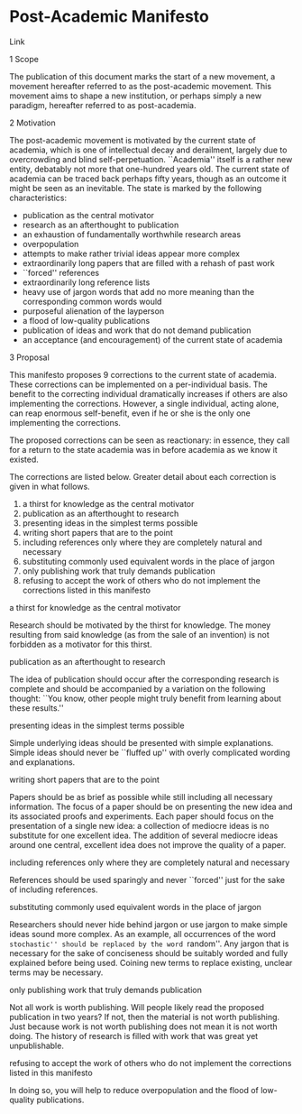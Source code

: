 # Post-Academic Manifesto

Link

1 Scope

The publication of this document marks the start of a new movement, a movement hereafter referred to as the post-academic movement. This movement aims to shape a new institution, or perhaps simply a new paradigm, hereafter referred to as post-academia.

2 Motivation

The post-academic movement is motivated by the current state of academia, which is one of intellectual decay and derailment, largely due to overcrowding and blind self-perpetuation. ``Academia'' itself is a rather new entity, debatably not more that one-hundred years old. The current state of academia can be traced back perhaps fifty years, though as an outcome it might be seen as an inevitable. The state is marked by the following characteristics:

* publication as the central motivator
* research as an afterthought to publication
* an exhaustion of fundamentally worthwhile research areas
* overpopulation
* attempts to make rather trivial ideas appear more complex
* extraordinarily long papers that are filled with a rehash of past work
* ``forced'' references
* extraordinarily long reference lists
* heavy use of jargon words that add no more meaning than the corresponding common words would
* purposeful alienation of the layperson
* a flood of low-quality publications
* publication of ideas and work that do not demand publication
* an acceptance (and encouragement) of the current state of academia

3 Proposal

This manifesto proposes 9 corrections to the current state of academia. These corrections can be implemented on a per-individual basis. The benefit to the correcting individual dramatically increases if others are also implementing the corrections. However, a single individual, acting alone, can reap enormous self-benefit, even if he or she is the only one implementing the corrections.

The proposed corrections can be seen as reactionary: in essence, they call for a return to the state academia was in before academia as we know it existed.

The corrections are listed below. Greater detail about each correction is given in what follows.

1. a thirst for knowledge as the central motivator
2. publication as an afterthought to research
3. presenting ideas in the simplest terms possible
4. writing short papers that are to the point
5. including references only where they are completely natural and necessary
6. substituting commonly used equivalent words in the place of jargon
7. only publishing work that truly demands publication
8. refusing to accept the work of others who do not implement the corrections listed in this manifesto

a thirst for knowledge as the central motivator

Research should be motivated by the thirst for knowledge. The money resulting from said knowledge (as from the sale of an invention) is not forbidden as a motivator for this thirst.

publication as an afterthought to research

The idea of publication should occur after the corresponding research is complete and should be accompanied by a variation on the following thought: ``You know, other people might truly benefit from learning about these results.''

presenting ideas in the simplest terms possible

Simple underlying ideas should be presented with simple explanations. Simple ideas should never be ``fluffed up'' with overly complicated wording and explanations.

writing short papers that are to the point

Papers should be as brief as possible while still including all necessary information. The focus of a paper should be on presenting the new idea and its associated proofs and experiments. Each paper should focus on the presentation of a single new idea: a collection of mediocre ideas is no substitute for one excellent idea. The addition of several mediocre ideas around one central, excellent idea does not improve the quality of a paper.

including references only where they are completely natural and necessary

References should be used sparingly and never ``forced'' just for the sake of including references.

substituting commonly used equivalent words in the place of jargon

Researchers should never hide behind jargon or use jargon to make simple ideas sound more complex. As an example, all occurrences of the word ``stochastic'' should be replaced by the word ``random''. Any jargon that is necessary for the sake of conciseness should be suitably worded and fully explained before being used. Coining new terms to replace existing, unclear terms may be necessary.

only publishing work that truly demands publication

Not all work is worth publishing. Will people likely read the proposed publication in two years? If not, then the material is not worth publishing. Just because work is not worth publishing does not mean it is not worth doing. The history of research is filled with work that was great yet unpublishable.

refusing to accept the work of others who do not implement the corrections listed in this manifesto

In doing so, you will help to reduce overpopulation and the flood of low-quality publications.
